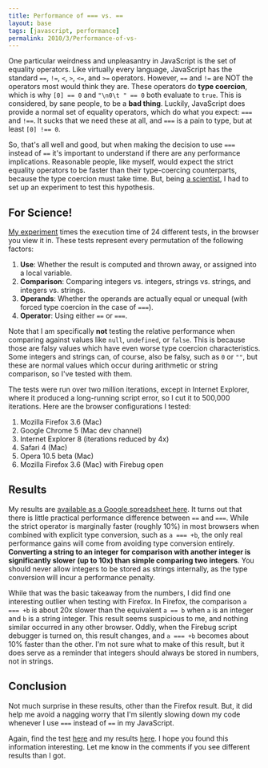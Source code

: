 ```yaml
---
title: Performance of === vs. ==
layout: base
tags: [javascript, performance]
permalink: 2010/3/Performance-of-vs-
---
```


One particular weirdness and unpleasantry in JavaScript is the set of equality operators.  Like virtually every language, JavaScript has the standard `==`, `!=`, `<`, `>`, `<=`, and `>=` operators.  However, `==` and `!=` are NOT the operators most would think they are.  These operators do __type coercion__, which is why `[0] == 0` and `"\n0\t " == 0` both evaluate to `true`.  This is considered, by sane people, to be a __bad thing__.  Luckily, JavaScript does provide a normal set of equality operators, which do what you expect: `===` and `!==`.  It sucks that we need these at all, and `===` is a pain to type, but at least `[0] !== 0`.

So, that's all well and good, but when making the decision to use `===` instead of `==` it's important to understand if there are any performance implications.  Reasonable people, like myself, would expect the strict equality operators to be faster than their type-coercing counterparts, because the type coercion must take time.  But, being [a scientist](http://xkcd.com/242/), I had to set up an experiment to test this hypothesis.

## For Science!

[My experiment](http://www.bcherry.net/playground/comparisons) times the execution time of 24 different tests, in the browser you view it in.  These tests represent every permutation of the following factors:

 1. __Use__: Whether the result is computed and thrown away, or assigned into a local variable.
 2. __Comparison__: Comparing integers vs. integers, strings vs. strings, and integers vs. strings.
 3. __Operands__: Whether the operands are actually equal or unequal (with forced type coercion in the case of `===`).
 4. __Operator__: Using either `==` or `===`.

Note that I am specifically __not__ testing the relative performance when comparing against values like `null`, `undefined`, or `false`.  This is because those are falsy values which have even worse type coercion characteristics.  Some integers and strings can, of course, also be falsy, such as `0` or `""`, but these are normal values which occur during arithmetic or string comparison, so I've tested with them.

The tests were run over two million iterations, except in Internet Explorer, where it produced a long-running script error, so I cut it to 500,000 iterations.  Here are the browser configurations I tested:

 1. Mozilla Firefox 3.6 (Mac)
 2. Google Chrome 5 (Mac dev channel)
 3. Internet Explorer 8 (iterations reduced by 4x)
 4. Safari 4 (Mac)
 5. Opera 10.5 beta (Mac)
 6. Mozilla Firefox 3.6 (Mac) with Firebug open

## Results

My results are [available as a Google spreadsheet here](http://spreadsheets.google.com/pub?key=taW8f6kvj3kUVObtg4p9vqQ&output=html).  It turns out that there is little practical performance difference between `==` and `===`.  While the strict operator is marginally faster (roughly 10%) in most browsers when combined with explicit type conversion, such as `a === +b`, the only real performance gains will come from avoiding type conversion entirely.  __Converting a string to an integer for comparison with another integer is significantly slower (up to 10x) than simple comparing two integers__.  You should never allow integers to be stored as strings internally, as the type conversion will incur a performance penalty.

While that was the basic takeaway from the numbers, I did find one interesting outlier when testing with Firefox.  In Firefox, the comparison `a === +b` is about 20x slower than the equivalent `a == b` when `a` is an integer and `b` is a string integer.  This result seems suspicious to me, and nothing similar occurred in any other browser.  Oddly, when the Firebug script debugger is turned on, this result changes, and `a === +b` becomes about 10% faster than the other.  I'm not sure what to make of this result, but it does serve as a reminder that integers should always be stored in numbers, not in strings.

## Conclusion

Not much surprise in these results, other than the Firefox result.  But, it did help me avoid a nagging worry that I'm silently slowing down my code whenever I use `===` instead of `==` in my JavaScript.

Again, find the test [here](http://www.bcherry.net/playground/comparisons) and my results [here](http://spreadsheets.google.com/pub?key=taW8f6kvj3kUVObtg4p9vqQ&output=html).  I hope you found this information interesting.  Let me know in the comments if you see different results than I got.
